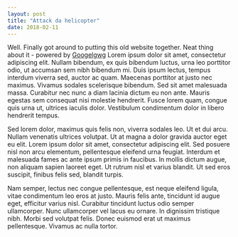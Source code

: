 ```yaml
---
layout: post
title: "Attack da helicopter"
date: 2018-02-11
---
```


Well. Finally got around to putting this old website together. Neat thing about it - powered by [Googelgwg](google.com) Lorem ipsum dolor sit amet, consectetur adipiscing elit. Nullam bibendum, ex quis bibendum luctus, urna leo porttitor odio, ut accumsan sem nibh bibendum mi. Duis ipsum lectus, tempus interdum viverra sed, auctor ac quam. Maecenas porttitor at justo nec maximus. Vivamus sodales scelerisque bibendum. Sed sit amet malesuada massa. Curabitur nec nunc a diam lacinia dictum eu non ante. Mauris egestas sem consequat nisi molestie hendrerit. Fusce lorem quam, congue quis urna ut, ultrices iaculis dolor. Vestibulum condimentum dolor in libero hendrerit tempus.

Sed lorem dolor, maximus quis felis non, viverra sodales leo. Ut et dui arcu. Nullam venenatis ultrices volutpat. Ut at magna a dolor gravida auctor eget eu elit. Lorem ipsum dolor sit amet, consectetur adipiscing elit. Sed posuere nisl non arcu elementum, pellentesque eleifend urna feugiat. Interdum et malesuada fames ac ante ipsum primis in faucibus. In mollis dictum augue, non aliquam sapien laoreet eget. Ut rutrum nisl et varius blandit. Ut sed eros suscipit, finibus felis sed, blandit turpis.

Nam semper, lectus nec congue pellentesque, est neque eleifend ligula, vitae condimentum leo eros at justo. Mauris felis ante, tincidunt id augue eget, efficitur varius nisl. Curabitur tincidunt luctus odio semper ullamcorper. Nunc ullamcorper vel lacus eu ornare. In dignissim tristique nibh. Morbi sed volutpat felis. Donec euismod erat ut maximus pellentesque. Vivamus ac nulla tortor.
